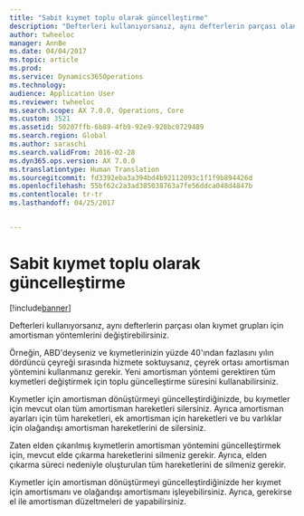 ```yaml
---
title: "Sabit kıymet toplu olarak güncelleştirme"
description: "Defterleri kullanıyorsanız, aynı defterlerin parçası olan kıymet grupları için amortisman yöntemlerini değiştirebilirsiniz."
author: twheeloc
manager: AnnBe
ms.date: 04/04/2017
ms.topic: article
ms.prod: 
ms.service: Dynamics365Operations
ms.technology: 
audience: Application User
ms.reviewer: twheeloc
ms.search.scope: AX 7.0.0, Operations, Core
ms.custom: 3521
ms.assetid: 50207ffb-6b89-4fb9-92e9-928bc0729489
ms.search.region: Global
ms.author: saraschi
ms.search.validFrom: 2016-02-28
ms.dyn365.ops.version: AX 7.0.0
ms.translationtype: Human Translation
ms.sourcegitcommit: fd3392eba3a394bd4b92112093c1f1f9b894426d
ms.openlocfilehash: 55bf62c2a3ad385038763a7fe56ddca048d4847b
ms.contentlocale: tr-tr
ms.lasthandoff: 04/25/2017


---
```


# <a name="fixed-asset-mass-update"></a>Sabit kıymet toplu olarak güncelleştirme

[!include[banner](../includes/banner.md)]


Defterleri kullanıyorsanız, aynı defterlerin parçası olan kıymet grupları için amortisman yöntemlerini değiştirebilirsiniz.

Örneğin, ABD'deyseniz ve kıymetlerinizin yüzde 40'ından fazlasını yılın dördüncü çeyreği sırasında hizmete soktuysanız, çeyrek ortası amortisman yöntemini kullanmanız gerekir. Yeni amortisman yöntemi gerektiren tüm kıymetleri değiştirmek için toplu güncelleştirme süresini kullanabilirsiniz. 

Kıymetler için amortisman dönüştürmeyi güncelleştirdiğinizde, bu kıymetler için mevcut olan tüm amortisman hareketleri silersiniz. Ayrıca amortisman ayarları için tüm hareketleri, ek amortisman için hareketleri ve bu varlıklar için olağandışı amortisman hareketlerini de silersiniz. 

Zaten elden çıkarılmış kıymetlerin amortisman yöntemini güncelleştirmek için, mevcut elde çıkarma hareketlerini silmeniz gerekir. Ayrıca, elden çıkarma süreci nedeniyle oluşturulan tüm hareketlerini de silmeniz gerekir. 

Kıymetler için amortisman dönüştürmeyi güncelleştirdiğinizde her kıymet için amortismanı ve olağandışı amortismanı işleyebilirsiniz. Ayrıca, gerekirse el ile amortisman düzeltmeleri de yapabilirsiniz.






